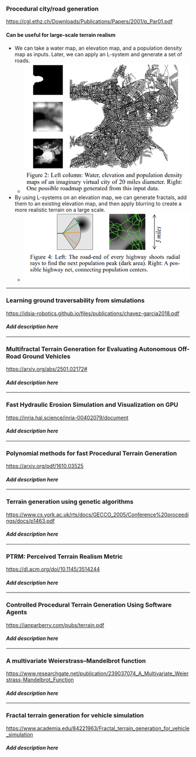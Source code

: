 ### Procedural city/road generation  
<https://cgl.ethz.ch/Downloads/Publications/Papers/2001/p_Par01.pdf>  
#### Can be useful for large-scale terrain realism  
- We can take a water map, an elevation map, and a population density map as inputs. Later, we can apply an L-system and generate a set of roads.  
  - ![Roadmap generated from water + elevation + population density maps](images/p1i1.png)  
- By using L-systems on an elevation map, we can generate fractals, add them to an existing elevation map, and then apply blurring to create a more realistic terrain on a large scale.  
  - ![Highways generated from a population density map](images/p1i2.png)

---

### Learning ground traversability from simulations  
<https://idsia-robotics.github.io/files/publications/chavez-garcia2018.pdf>  
#### _Add description here_

---

### Multifractal Terrain Generation for Evaluating Autonomous Off-Road Ground Vehicles  
<https://arxiv.org/abs/2501.02172#>  
#### _Add description here_

---

### Fast Hydraulic Erosion Simulation and Visualization on GPU  
<https://inria.hal.science/inria-00402079/document>  
#### _Add description here_

---

### Polynomial methods for fast Procedural Terrain Generation  
<https://arxiv.org/pdf/1610.03525>  
#### _Add description here_

---

### Terrain generation using genetic algorithms  
<https://www.cs.york.ac.uk/rts/docs/GECCO_2005/Conference%20proceedings/docs/p1463.pdf>  
#### _Add description here_

---

### PTRM: Perceived Terrain Realism Metric  
<https://dl.acm.org/doi/10.1145/3514244>  
#### _Add description here_

---

### Controlled Procedural Terrain Generation Using Software Agents  
<https://ianparberry.com/pubs/terrain.pdf>  
#### _Add description here_

---

### A multivariate Weierstrass–Mandelbrot function  
<https://www.researchgate.net/publication/239037074_A_Multivariate_Weierstrass-Mandelbrot_Function>  
#### _Add description here_

---

### Fractal terrain generation for vehicle simulation  
<https://www.academia.edu/84221963/Fractal_terrain_generation_for_vehicle_simulation>  
#### _Add description here_
